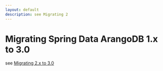 ```yaml
---
layout: default
description: see Migrating 2
---
```

# Migrating Spring Data ArangoDB 1.x to 3.0

see [Migrating 2.x to 3.0](spring-data-migration-migrating-2-x-3-0.html)
